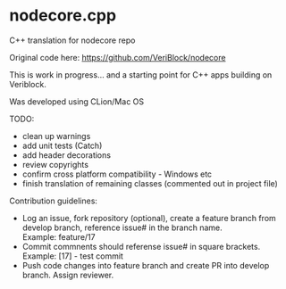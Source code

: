 # nodecore.cpp
C++ translation for nodecore repo

Original code here: https://github.com/VeriBlock/nodecore

This is work in progress... and a starting point for C++ apps building on Veriblock. 

Was developed using CLion/Mac OS     

TODO:
- clean up warnings
- add unit tests (Catch)
- add header decorations
- review copyrights
- confirm cross platform compatibility - Windows etc
- finish translation of remaining classes (commented out in project file)  


Contribution guidelines:

- Log an issue, fork repository (optional), create a feature branch from develop branch, reference issue# in the branch name.  
Example: feature/17
- Commit commnents should referense issue# in square brackets.    
Example: [17] -  test commit
-  Push code changes into feature branch and create PR into develop branch. Assign reviewer.




